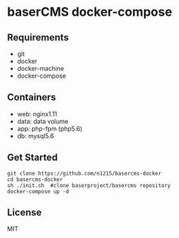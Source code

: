 baserCMS docker-compose
==========================

## Requirements
* git
* docker
* docker-machine
* docker-compose

## Containers 
* web: nginx1.11
* data: data volume
* app: php-fpm (php5.6)
* db: mysql5.6

## Get Started
    git clone https://github.com/n1215/basercms-docker
    cd basercms-docker
    sh ./init.sh  #clone baserproject/basercms repository
    docker-compose up -d

## License
MIT
 
